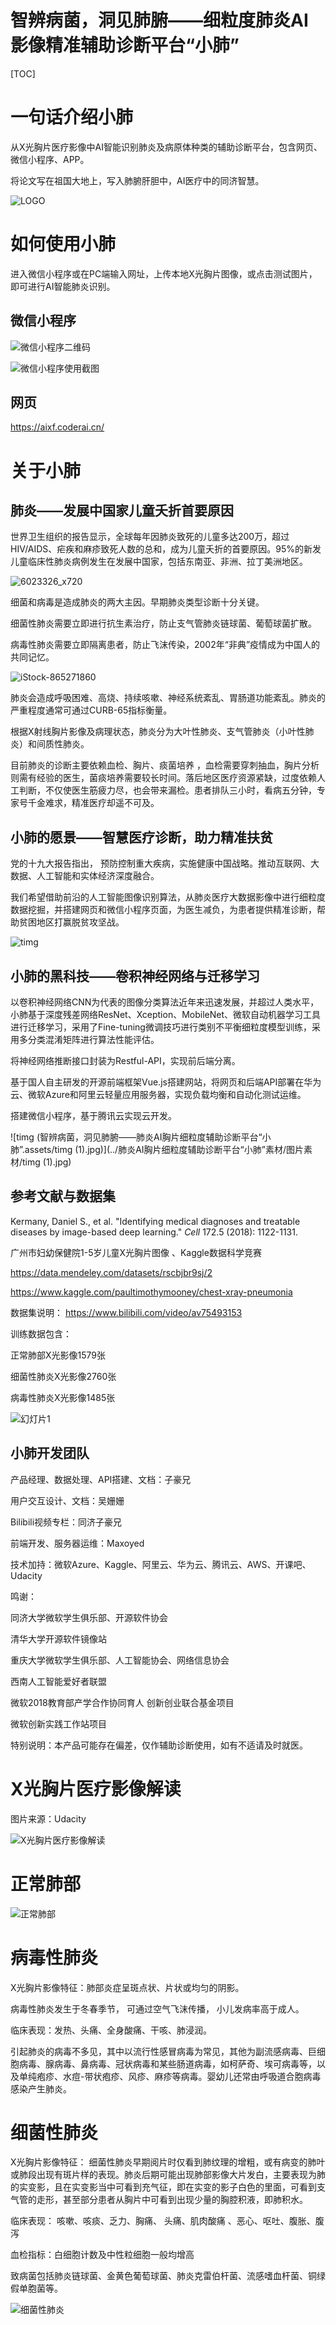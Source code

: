 # 智辨病菌，洞见肺腑——细粒度肺炎AI影像精准辅助诊断平台“小肺”

[TOC]

# 一句话介绍小肺

从X光胸片医疗影像中AI智能识别肺炎及病原体种类的辅助诊断平台，包含网页、微信小程序、APP。

将论文写在祖国大地上，写入肺腑肝胆中，AI医疗中的同济智慧。

![LOGO](智辨病菌，洞见肺腑——肺炎AI胸片细粒度辅助诊断平台“小肺”.assets/LOGO.png)

# 如何使用小肺

进入微信小程序或在PC端输入网址，上传本地X光胸片图像，或点击测试图片，即可进行AI智能肺炎识别。

## 微信小程序

![微信小程序二维码](智辨病菌，洞见肺腑——肺炎AI胸片细粒度辅助诊断平台“小肺”.assets/微信小程序二维码.png)

![微信小程序使用截图](智辨病菌，洞见肺腑——肺炎AI胸片细粒度辅助诊断平台“小肺”.assets/微信小程序使用截图.png)

## 网页

https://aixf.coderai.cn/

# 关于小肺

## 肺炎——发展中国家儿童夭折首要原因

世界卫生组织的报告显示，全球每年因肺炎致死的儿童多达200万，超过HIV/AIDS、疟疾和麻疹致死人数的总和，成为儿童夭折的首要原因。95%的新发儿童临床性肺炎病例发生在发展中国家，包括东南亚、非洲、拉丁美洲地区。

![6023326_x720](智辨病菌，洞见肺腑——肺炎AI胸片细粒度辅助诊断平台“小肺”.assets/6023326_x720.jpg)

细菌和病毒是造成肺炎的两大主因。早期肺炎类型诊断十分关键。

细菌性肺炎需要立即进行抗生素治疗，防止支气管肺炎链球菌、葡萄球菌扩散。

病毒性肺炎需要立即隔离患者，防止飞沫传染，2002年“非典”疫情成为中国人的共同记忆。

![iStock-865271860](智辨病菌，洞见肺腑——肺炎AI胸片细粒度辅助诊断平台“小肺”.assets/iStock-865271860.jpg)

肺炎会造成呼吸困难、高烧、持续咳嗽、神经系统紊乱、胃肠道功能紊乱。肺炎的严重程度通常可通过CURB-65指标衡量。

根据X射线胸片影像及病理状态，肺炎分为大叶性肺炎、支气管肺炎（小叶性肺炎）和间质性肺炎。

目前肺炎的诊断主要依赖血检、胸片、痰菌培养 ，血检需要穿刺抽血，胸片分析则需有经验的医生，菌痰培养需要较长时间。落后地区医疗资源紧缺，过度依赖人工判断，不仅使医生筋疲力尽，也会带来漏检。患者排队三小时，看病五分钟，专家号千金难求，精准医疗却遥不可及。

## 小肺的愿景——智慧医疗诊断，助力精准扶贫

党的十九大报告指出，  预防控制重大疾病，实施健康中国战略。推动互联网、大数据、人工智能和实体经济深度融合。 

我们希望借助前沿的人工智能图像识别算法，从肺炎医疗大数据影像中进行细粒度数据挖掘，并搭建网页和微信小程序页面，为医生减负，为患者提供精准诊断，帮助贫困地区打赢脱贫攻坚战。

![timg](智辨病菌，洞见肺腑——肺炎AI胸片细粒度辅助诊断平台“小肺”.assets/timg.jpg)

## 小肺的黑科技——卷积神经网络与迁移学习

以卷积神经网络CNN为代表的图像分类算法近年来迅速发展，并超过人类水平，小肺基于深度残差网络ResNet、Xception、MobileNet、微软自动机器学习工具进行迁移学习，采用了Fine-tuning微调技巧进行类别不平衡细粒度模型训练，采用多分类混淆矩阵进行算法性能评估。

将神经网络推断接口封装为Restful-API，实现前后端分离。

基于国人自主研发的开源前端框架Vue.js搭建网站，将网页和后端API部署在华为云、微软Azure和阿里云轻量应用服务器，实现负载均衡和自动化测试运维。

搭建微信小程序，基于腾讯云实现云开发。

![timg (智辨病菌，洞见肺腑——肺炎AI胸片细粒度辅助诊断平台“小肺”.assets/timg (1).jpg)](../肺炎AI胸片细粒度辅助诊断平台“小肺”素材/图片素材/timg (1).jpg)

## 参考文献与数据集

 Kermany, Daniel S., et al. "Identifying medical diagnoses and treatable diseases by image-based deep learning." *Cell* 172.5 (2018): 1122-1131. 

广州市妇幼保健院1-5岁儿童X光胸片图像 、Kaggle数据科学竞赛

https://data.mendeley.com/datasets/rscbjbr9sj/2 

 https://www.kaggle.com/paultimothymooney/chest-xray-pneumonia 

数据集说明： https://www.bilibili.com/video/av75493153 

训练数据包含：

正常肺部X光影像1579张

细菌性肺炎X光影像2760张

病毒性肺炎X光影像1485张

![幻灯片1](智辨病菌，洞见肺腑——肺炎AI胸片细粒度辅助诊断平台“小肺”.assets/幻灯片1.PNG)

## 小肺开发团队

产品经理、数据处理、API搭建、文档：子豪兄

用户交互设计、文档：吴姗姗

Bilibili视频专栏：同济子豪兄

前端开发、服务器运维：Maxoyed

技术加持：微软Azure、Kaggle、阿里云、华为云、腾讯云、AWS、开课吧、Udacity



鸣谢：

同济大学微软学生俱乐部、开源软件协会

清华大学开源软件镜像站

重庆大学微软学生俱乐部、人工智能协会、网络信息协会

西南人工智能爱好者联盟

微软2018教育部产学合作协同育人 创新创业联合基金项目

微软创新实践工作站项目



特别说明：本产品可能存在偏差，仅作辅助诊断使用，如有不适请及时就医。

# X光胸片医疗影像解读

图片来源：Udacity

![X光胸片医疗影像解读](智辨病菌，洞见肺腑——肺炎AI胸片细粒度辅助诊断平台“小肺”.assets/X光胸片医疗影像解读.png)

# 正常肺部

![正常肺部](智辨病菌，洞见肺腑——肺炎AI胸片细粒度辅助诊断平台“小肺”.assets/正常肺部.png)

# 病毒性肺炎

X光胸片影像特征：肺部炎症呈斑点状、片状或均匀的阴影。 

病毒性肺炎发生于冬春季节， 可通过空气飞沫传播， 小儿发病率高于成人。 

临床表现：发热、头痛、全身酸痛、干咳、肺浸润。

引起肺炎的病毒不多见，其中以流行性感冒病毒为常见，其他为副流感病毒、巨细胞病毒、腺病毒、鼻病毒、冠状病毒和某些肠道病毒，如柯萨奇、埃可病毒等，以及单纯疱疹、水痘-带状疱疹、风疹、麻疹等病毒。婴幼儿还常由呼吸道合胞病毒感染产生肺炎。 



# 细菌性肺炎

X光胸片影像特征： 细菌性肺炎早期阅片时仅看到肺纹理的增粗，或有病变的肺叶或肺段出现有斑片样的表现。肺炎后期可能出现肺部影像大片发白，主要表现为肺的实变影，且在实变影当中可看到充气征，即在实变的影子白色的里面，可看到支气管的走形，甚至部分患者从胸片中可看到出现少量的胸腔积液，即肺积水。 

临床表现： 咳嗽、咳痰、乏力、胸痛、 头痛、肌肉酸痛 、恶心、呕吐、腹胀、腹泻 

血检指标：白细胞计数及中性粒细胞一般均增高 

致病菌包括肺炎链球菌、金黄色葡萄球菌、肺炎克雷伯杆菌、流感嗜血杆菌、铜绿假单胞菌等。

![细菌性肺炎](智辨病菌，洞见肺腑——肺炎AI胸片细粒度辅助诊断平台“小肺”.assets/细菌性肺炎.png)
